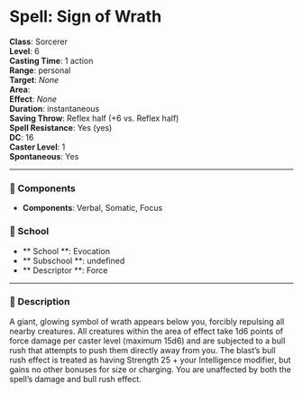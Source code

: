 
# Spell: Sign of Wrath
**Class**: Sorcerer  
**Level**: 6  
**Casting Time**: 1 action  
**Range**: personal  
**Target**: _None_  
**Area**:   
**Effect**: _None_  
**Duration**: instantaneous  
**Saving Throw**: Reflex half (+6 vs. Reflex half)  
**Spell Resistance**: Yes (yes)  
**DC**: 16  
**Caster Level**: 1  
**Spontaneous**: Yes

---

### 🔮 Components
- **Components**: Verbal, Somatic, Focus

### 🏫 School
- ** School **: Evocation
- ** Subschool **: undefined
- ** Descriptor **: Force
---

### 📜 Description
A giant, glowing symbol of wrath appears below you, forcibly repulsing all nearby creatures. All creatures within the area of effect take 1d6 points of force damage per caster level (maximum 15d6) and are subjected to a bull rush that attempts to push them directly away from you. The blast’s bull rush effect is treated as having Strength 25 + your Intelligence modifier, but gains no other bonuses for size or charging. You are unaffected by both the spell’s damage and bull rush effect.
